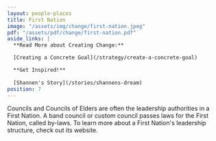```yaml
---
layout: people-places
title: First Nation
image: "/assets/img/change/first-nation.jpeg"
pdf: "/assets/pdf/change/first-nation.pdf"
aside_links: |
  **Read More about Creating Change:**

  [Creating a Concrete Goal](/strategy/create-a-concrete-goal)

  **Get Inspired!**
  
  [Shannen's Story](/stories/shannens-dream)
position: 7
---
```


Councils and Councils of Elders are often the leadership authorities in a First Nation. A band council or custom council passes laws for the First Nation, called by-laws. To learn more about a First Nation's leadership structure, check out its website.
